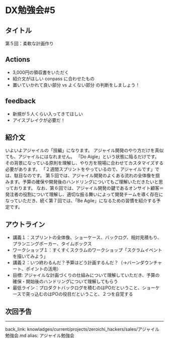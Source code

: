 # DX勉強会#5
## タイトル
第５回：柔軟な計画作り

## Actions
- 3,000円の領収書をいただく
- 紹介文がほしい conpass に合わせたもの
- 置いていかれて良い部分 vs よくない部分 の判断をしましょう！

## feedback
- 新規が５人くらい入ってきてほしい
- アイスブレイクが必要だ！

## 紹介文
いよいよアジャイルの「技編」になります。
アジャイル開発のやり方だけを真似ても、アジャイルにはなれません。
「Do Aigle」という状態に陥るだけです。
その背景になっている原則を理解し、やり方を現場に合わせてカスタマイズする必要があります。
「２週間スプリントをやっているので、アジャイルです」では、駄目なのです。
第５回では、アジャイル開発のよくある流れの全体像を掴みます。予算の確保や開発後のハンドリングについてもご理解いただきたいと思っております。
なお、第６回では、アジャイル開発の鍵であるオンサイト顧客＝発注者の役割について理解し、適切な振る舞いによって開発チームを導く存在になっていただき、続く第７回では、「Be Agile」になるための習慣を紹介する予定です。

## アウトライン
- 講義１：スプリントの全体像、ショーケース、バックログ、相対見積もり、プランニングポーカー、タイムボックス
- ワークショップ１：すくすくスクラムのワークショップ「スクラムイベントを描いてみよう」
- 講義２：いつ終わるんだ？予算はどう計画するんだ？（→バーンダウンチャート、ポイントの活用）
- 目標: アジャイルな計画づくりの仕組みについて理解していただき、予算の確保・開始後のハンドリングについて理解してもらう
- 最低ライン：プロダクトバックログを積むのはPOだということ、ショーケースで突っ込むのはPOの役目だということ、２つを自覚する


## 次回予告


---
back_link: knowladges/current/projects/zeroichi_hackers/sales/アジャイル勉強会.md
alias: アジャイル勉強会
